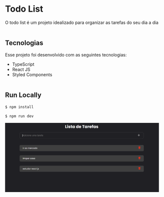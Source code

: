 # Todo List
O todo list é um projeto idealizado para organizar as tarefas do seu dia a dia<br><br>

## Tecnologias

Esse projeto foi desenvolvido com as seguintes tecnologias:

- TypeScript
- React JS
- Styled Components<br><br>

## Run Locally

~~~bash
$ npm install
~~~

~~~bash
$ npm run dev
~~~


![GitHub Logo](print.png)
